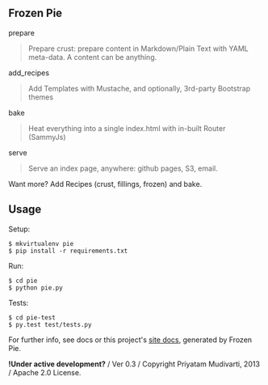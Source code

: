 ## Frozen Pie

prepare
> Prepare crust: prepare content in Markdown/Plain Text with YAML meta-data. A content can be anything.

add_recipes
> Add Templates with Mustache, and optionally, 3rd-party Bootstrap themes

bake
> Heat everything into a single index.html with in-built Router (SammyJs)

serve
> Serve an index page, anywhere: github pages, S3, email.

Want more? Add Recipes (crust, fillings, frozen) and bake.

## Usage

Setup:

    $ mkvirtualenv pie
    $ pip install -r requirements.txt

Run:

    $ cd pie
    $ python pie.py

Tests:

    $ cd pie-test
    $ py.test test/tests.py

For further info, see docs or this project's [site docs](http://priyatam.github.io/frozen-pie/), generated by Frozen Pie.

**!Under active development?** / Ver 0.3 / Copyright Priyatam Mudivarti, 2013 / Apache 2.0 License.
